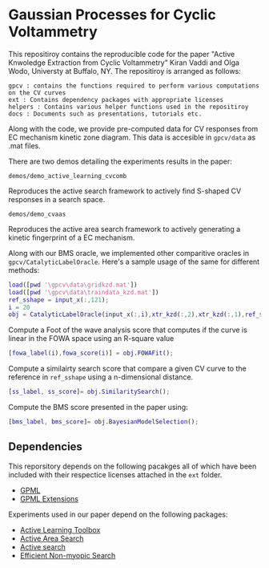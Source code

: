 # Gaussian Processes for Cyclic Voltammetry
This repositiroy contains the reproducible code for the paper "Active Knwoledge Extraction from Cyclic Voltammetry" Kiran Vaddi and Olga Wodo, Universty at Buffalo, NY.
The repositiroy is arranged as follows:
```
gpcv : contains the functions required to perform various computations on the CV curves
ext : Contains dependency packages with appropriate licenses
helpers : Contains various helper functions used in the repositiroy
docs : Documents such as presentations, tutorials etc.
```

Along with the code, we provide pre-computed data for CV responses from EC mechanism kinetic zone diagram.
This data is accesible in `gpcv/data` as .mat files.

There are two demos detailing the experiments results in the paper:
```
demos/demo_active_learning_cvcomb
```
Reproduces the active search framework to actively find S-shaped CV responses in a search space.
```
demos/demo_cvaas
```
Reproduces the active area search framework to actively generating a kinetic fingerprint of a EC mechanism.

Along with our BMS oracle, we implemented other comparitive oracles in `gpcv/CatalyticLabelOracle`.
Here's a sample usage of the same for different methods:
```matlab
load([pwd '\gpcv\data\gridkzd.mat'])
load([pwd '\gpcv\data\traindata_kzd.mat'])
ref_sshape = input_x(:,121);
i = 20
obj = CatalyticLabelOracle(input_x(:,i),xtr_kzd(:,2),xtr_kzd(:,1),ref_sshape);
```
Compute a Foot of the wave analysis score that computes if the curve is linear in the FOWA space using an R-square value
```matlab
[fowa_label(i),fowa_score(i)] = obj.FOWAFit();
```
Compute a similairty search score that compare a given CV curve to the reference in `ref_sshape` using a n-dimensional distance. 
```matlab
[ss_label, ss_score]= obj.SimilaritySearch();
```
Compute the BMS score presented in the paper using:
```matlab
[bms_label, bms_score]= obj.BayesianModelSelection();
```

## Dependencies
This reporsitory depends on the following pacakges all of which have been included with their respectice licenses attached in the `ext` folder.

* [GPML](http://www.gaussianprocess.org/gpml/code/matlab/doc/)
* [GPML Extensions](https://github.com/rmgarnett/gpml_extensions)

Experiments used in our paper depend on the following packages:

* [Active Learning Toolbox](https://github.com/rmgarnett/active_learning)
* [Active Area Search](https://github.com/yifeim/active-area-search)
* [Active search](https://github.com/rmgarnett/active_search)
* [Efficient Non-myopic Search](https://github.com/shalijiang/efficient_nonmyopic_active_search)
